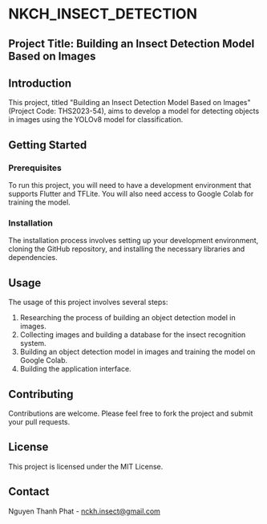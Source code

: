 # NKCH_INSECT_DETECTION

## Project Title: Building an Insect Detection Model Based on Images

## Introduction

This project, titled "Building an Insect Detection Model Based on Images" (Project Code: THS2023-54), aims to develop a model for detecting objects in images using the YOLOv8 model for classification.

## Getting Started

### Prerequisites

To run this project, you will need to have a development environment that supports Flutter and TFLite. You will also need access to Google Colab for training the model.

### Installation

The installation process involves setting up your development environment, cloning the GitHub repository, and installing the necessary libraries and dependencies.

## Usage

The usage of this project involves several steps:

1. Researching the process of building an object detection model in images.
2. Collecting images and building a database for the insect recognition system.
3. Building an object detection model in images and training the model on Google Colab.
4. Building the application interface.

## Contributing

Contributions are welcome. Please feel free to fork the project and submit your pull requests.

## License

This project is licensed under the MIT License.

## Contact

Nguyen Thanh Phat - nckh.insect@gmail.com
